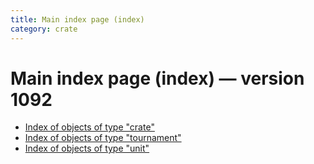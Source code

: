 ```yaml
---
title: Main index page (index)
category: crate
---
```

# Main index page (index) — version 1092

 * [Index of objects of type "crate"](crate.html)
 * [Index of objects of type "tournament"](tournament.html)
 * [Index of objects of type "unit"](unit.html)
